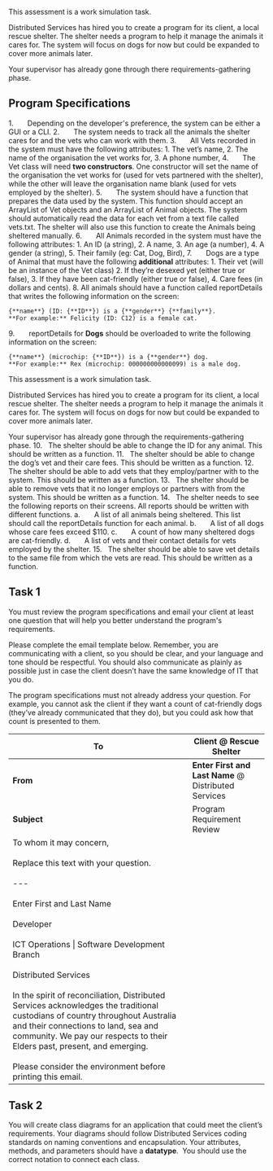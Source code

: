 This assessment is a work simulation task.

Distributed Services has hired you to create a program for its client, a local rescue shelter. The shelter needs a program to help it manage the animals it cares for. The system will focus on dogs for now but could be expanded to cover more animals later.

Your supervisor has already gone through there requirements-gathering phase.
## Program Specifications

1.       Depending on the developer's preference, the system can be either a GUI or a CLI.
2.       The system needs to track all the animals the shelter cares for and the vets who can work with them.
3.       All Vets recorded in the system must have the following attributes:
	1. The vet’s name,
	2. The name of the organisation the vet works for,
	3. A phone number,
4.       The Vet class will need **two constructors**. One constructor will set the name of the organisation the vet works for (used for vets partnered with the shelter), while the other will leave the organisation name blank (used for vets employed by the shelter).
5.       The system should have a function that prepares the data used by the system. This function should accept an ArrayList of Vet objects and an ArrayList of Animal objects. The system should automatically read the data for each vet from a text file called vets.txt. The shelter will also use this function to create the Animals being sheltered manually.
6.       All Animals recorded in the system must have the following attributes:
	1. An ID (a string),
	2. A name,
	3. An age (a number),
	4. A gender (a string),
	5. Their family (eg: Cat, Dog, Bird),
7.       Dogs are a type of Animal that must have the following **additional** attributes:
	1. Their vet (will be an instance of the Vet class)
	2. If they’re desexed yet (either true or false),
	3. If they have been cat-friendly (either true or false),
	4. Care fees (in dollars and cents).
8. All animals should have a function called reportDetails that writes the following information on the screen:
```
{**name**} (ID: {**ID**}) is a {**gender**} {**family**}.
**For example:** Felicity (ID: C12) is a female cat.
```
9.       reportDetails for **Dogs** should be overloaded to write the following information on the screen:
```
{**name**} (microchip: {**ID**}) is a {**gender**} dog.
**For example:** Rex (microchip: 000000000000099) is a male dog.
```
This assessment is a work simulation task.

Distributed Services has hired you to create a program for its client, a local rescue shelter. The shelter needs a program to help it manage the animals it cares for. The system will focus on dogs for now but could be expanded to cover more animals later.

Your supervisor has already gone through the requirements-gathering phase.
10.   The shelter should be able to change the ID for any animal. This should be written as a function.
11.   The shelter should be able to change the dog’s vet and their care fees. This should be written as a function.
12.   The shelter should be able to add vets that they employ/partner with to the system. This should be written as a function.
13.   The shelter should be able to remove vets that it no longer employs or partners with from the system. This should be written as a function.
14.   The shelter needs to see the following reports on their screens. All reports should be written with different functions.
a.       A list of all animals being sheltered. This list should call the reportDetails function for each animal.
b.       A list of all dogs whose care fees exceed $110.
c.       A count of how many sheltered dogs are cat-friendly.
d.       A list of vets and their contact details for vets employed by the shelter.
15.   The shelter should be able to save vet details to the same file from which the vets are read. This should be written as a function.
## Task 1

You must review the program specifications and email your client at least one question that will help you better understand the program's requirements.

Please complete the email template below. Remember, you are communicating with a client, so you should be clear, and your language and tone should be respectful. You should also communicate as plainly as possible just in case the client doesn’t have the same knowledge of IT that you do.

The program specifications must not already address your question. For example, you cannot ask the client if they want a count of cat-friendly dogs (they’ve already communicated that they do), but you could ask how that count is presented to them.


| **To**                                                                                                                                                                                                                                                                                                                                                                                                                                                                                                                                        | Client @ Rescue Shelter                              |
| --------------------------------------------------------------------------------------------------------------------------------------------------------------------------------------------------------------------------------------------------------------------------------------------------------------------------------------------------------------------------------------------------------------------------------------------------------------------------------------------------------------------------------------------- | ---------------------------------------------------- |
| **From**                                                                                                                                                                                                                                                                                                                                                                                                                                                                                                                                      | **Enter First and Last Name** @ Distributed Services |
| **Subject**                                                                                                                                                                                                                                                                                                                                                                                                                                                                                                                                   | Program Requirement Review                           |
| To whom it may concern,<br><br>Replace this text with your question.<br><br>---<br><br>Enter First and Last Name<br><br>Developer<br><br>ICT Operations \| Software Development Branch<br><br>Distributed Services<br><br>In the spirit of reconciliation, Distributed Services acknowledges the traditional custodians of country throughout Australia and their connections to land, sea and community. We pay our respects to their Elders past, present, and emerging.<br><br>Please consider the environment before printing this email. |                                                      |

## Task 2

You will create class diagrams for an application that could meet the client’s requirements. Your diagrams should follow Distributed Services coding standards on naming conventions and encapsulation. Your attributes, methods, and parameters should have a **datatype**.  You should use the correct notation to connect each class.